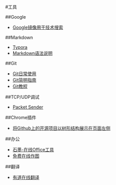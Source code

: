 #工具

##Google
* [Google镜像用于技术搜索](http://www.itechzero.com/google-mirror-sites-collect.html)

##Markdown
* [Typora](http://www.typora.io/)
* [Markdown语法说明](http://wowubuntu.com/markdown/)

##Git
* [Git日常使用](https://github.com/peterluo/LearningPythonDiary/blob/master/1.How%20to%20use%20git.md)
* [Git简明指南](http://rogerdudler.github.io/git-guide/index.zh.html)
* [Git教程](http://www.liaoxuefeng.com/wiki/0013739516305929606dd18361248578c67b8067c8c017b000)

##TCP/UDP调试
* [Packet Sender](https://packetsender.com/)


##Chrome插件
* [将Github上的开源项目以树形结构展示在页面左侧](https://github.com/buunguyen/octotree)

##办公
* [石墨-在线Office工具](https://shimo.im/)
* [免费在线作图](https://www.processon.com/)


##翻译
* [有道在线翻译](http://fanyi.youdao.com/)
